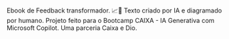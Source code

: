 Ebook de Feedback transformador. 📈💬
Texto criado por IA e diagramado por humano.
Projeto feito para o Bootcamp CAIXA - IA Generativa com Microsoft Copilot. Uma parceria Caixa e Dio.

